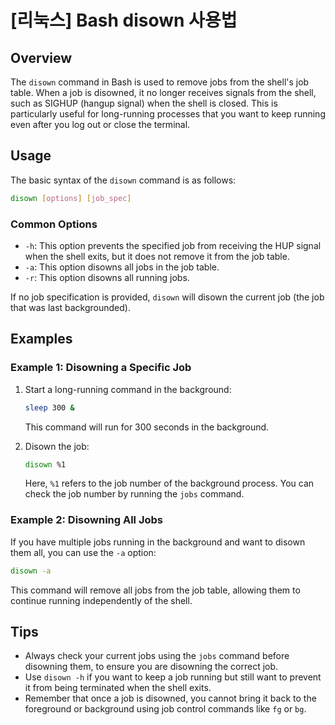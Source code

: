 # [리눅스] Bash disown 사용법

## Overview
The `disown` command in Bash is used to remove jobs from the shell's job table. When a job is disowned, it no longer receives signals from the shell, such as SIGHUP (hangup signal) when the shell is closed. This is particularly useful for long-running processes that you want to keep running even after you log out or close the terminal.

## Usage
The basic syntax of the `disown` command is as follows:

```bash
disown [options] [job_spec]
```

### Common Options
- `-h`: This option prevents the specified job from receiving the HUP signal when the shell exits, but it does not remove it from the job table.
- `-a`: This option disowns all jobs in the job table.
- `-r`: This option disowns all running jobs.

If no job specification is provided, `disown` will disown the current job (the job that was last backgrounded).

## Examples

### Example 1: Disowning a Specific Job
1. Start a long-running command in the background:
   ```bash
   sleep 300 &
   ```
   This command will run for 300 seconds in the background.

2. Disown the job:
   ```bash
   disown %1
   ```
   Here, `%1` refers to the job number of the background process. You can check the job number by running the `jobs` command.

### Example 2: Disowning All Jobs
If you have multiple jobs running in the background and want to disown them all, you can use the `-a` option:
```bash
disown -a
```
This command will remove all jobs from the job table, allowing them to continue running independently of the shell.

## Tips
- Always check your current jobs using the `jobs` command before disowning them, to ensure you are disowning the correct job.
- Use `disown -h` if you want to keep a job running but still want to prevent it from being terminated when the shell exits.
- Remember that once a job is disowned, you cannot bring it back to the foreground or background using job control commands like `fg` or `bg`.